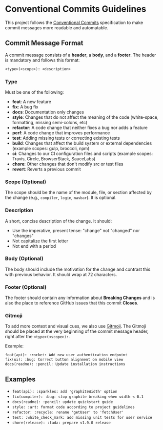 # Conventional Commits Guidelines

This project follows the [Conventional Commits](https://www.conventionalcommits.org/en/v1.0.0/) specification to make commit messages more readable and automatable.

## Commit Message Format

A commit message consists of a **header**, a **body**, and a **footer**. The header is mandatory and follows this format:

```txt
<type>(<scope>): <description>
```

### Type

Must be one of the following:

* **feat**: A new feature
* **fix**: A bug fix
* **docs**: Documentation only changes
* **style**: Changes that do not affect the meaning of the code (white-space, formatting, missing semi-colons, etc)
* **refactor**: A code change that neither fixes a bug nor adds a feature
* **perf**: A code change that improves performance
* **test**: Adding missing tests or correcting existing tests
* **build**: Changes that affect the build system or external dependencies (example scopes: gulp, broccoli, npm)
* **ci**: Changes to our CI configuration files and scripts (example scopes: Travis, Circle, BrowserStack, SauceLabs)
* **chore**: Other changes that don't modify src or test files
* **revert**: Reverts a previous commit

### Scope (Optional)

The scope should be the name of the module, file, or section affected by the change (e.g., `compiler`, `login`, `navbar`). It is optional.

### Description

A short, concise description of the change. It should:

* Use the imperative, present tense: "change" not "changed" nor "changes"
* Not capitalize the first letter
* Not end with a period

### Body (Optional)

The body should include the motivation for the change and contrast this with previous behavior. It should wrap at 72 characters.

### Footer (Optional)

The footer should contain any information about **Breaking Changes** and is also the place to reference GitHub issues that this commit **Closes**.

### Gitmoji

To add more context and visual cues, we also use [Gitmoji](https://gitmoji.dev/). The Gitmoji should be placed at the very beginning of the commit message header, right after the `<type>(<scope>):`.

Example:

```txt
feat(api): :rocket: Add new user authentication endpoint
fix(ui): :bug: Correct button alignment on mobile view
docs(readme): :pencil: Update installation instructions
```

## Examples

* `feat(api): :sparkles: add 'graphiteWidth' option`
* `fix(compiler): :bug: stop graphite breaking when width < 0.1`
* `docs(readme): :pencil: update quickstart guide`
* `style: :art: format code according to project guidelines`
* `refactor: :recycle: rename 'getUser' to 'fetchUser'`
* `test: :white_check_mark: add missing unit tests for user service`
* `chore(release): :tada: prepare v1.0.0 release`
